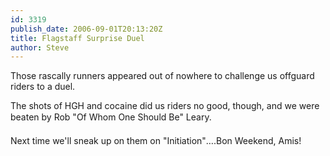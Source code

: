```yaml
---
id: 3319
publish_date: 2006-09-01T20:13:20Z
title: Flagstaff Surprise Duel
author: Steve
---
```

Those rascally runners appeared out of nowhere to challenge us offguard riders to a duel.

The shots of HGH and cocaine did us riders no good, though, and we were beaten by Rob "Of Whom One Should Be" Leary.

Next time we'll sneak up on them on "Initiation"….Bon Weekend, Amis!